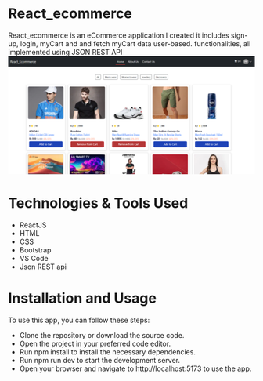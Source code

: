 # React_ecommerce
React_ecommerce is an eCommerce application I created it includes sign-up, login, myCart and and fetch myCart data user-based. functionalities, all implemented using JSON REST API
![alt text](src/assets/w1.png)

# Technologies & Tools Used

* ReactJS
* HTML
* CSS
* Bootstrap
* VS Code
* Json REST api

# Installation and Usage
To use this app, you can follow these steps:


* Clone the repository or download the source code.
* Open the project in your preferred code editor.
* Run npm install to install the necessary dependencies.
* Run npm run dev to start the development server.
* Open your browser and navigate to http://localhost:5173 to use the app.

